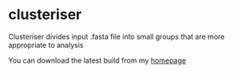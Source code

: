 # clusteriser
Clusteriser divides input .fasta file into small groups that are more appropriate to analysis

You can download the latest build from my [homepage](http://yobibyte.cc/files/clusteriser/clusteriser.jar)
